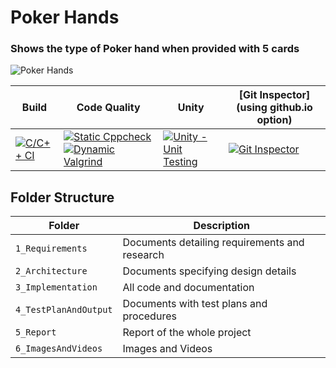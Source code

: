 # Poker Hands
### Shows the type of Poker hand when provided with 5 cards
![Poker Hands](https://www.pokernews.com/img/rules/poker-hand-rankings_d.png)

Build | Code Quality | Unity | [Git Inspector](using github.io option)
------|----------|-------|--------------
[![C/C++ CI](https://github.com/vivekvalagadri/Stepin_C_Miniproject/actions/workflows/c-cpp.yml/badge.svg)](https://github.com/vivekvalagadri/Stepin_C_Miniproject/actions/workflows/c-cpp.yml) | [![Static Cppcheck](mylink)](mylink) [![Dynamic Valgrind](mylink)](mylink)| [![Unity - Unit Testing](mylink)](mylink)| [![Git Inspector](mylink)](mylink)


## Folder Structure
Folder             | Description
-------------------| -----------------------------------------
`1_Requirements`   | Documents detailing requirements and research
`2_Architecture`         | Documents specifying design details
`3_Implementation` | All code and documentation
`4_TestPlanAndOutput`      | Documents with test plans and procedures
`5_Report`   | Report of the whole project
`6_ImagesAndVideos`   | Images and Videos 
